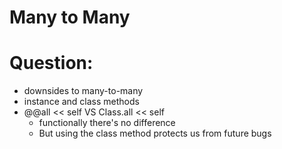 # Many to Many

# Question: 

- downsides to many-to-many
- instance and class methods
- @@all << self VS Class.all << self
    - functionally there's no difference
    - But using the class method protects us from future bugs

